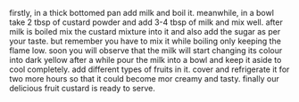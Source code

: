firstly, in a thick bottomed pan add milk and boil it.
meanwhile, in a bowl take 2 tbsp of custard powder and add 3-4 tbsp of milk and mix well.
after milk is boiled mix the custard mixture into it and also add the sugar as per your taste.
but remember you have to mix it while boiling only keeping the flame low.
soon you will observe that the  milk will start changing its colour into dark yellow
after a while pour the milk into a bowl and keep it aside to cool completely.
add different types of fruits in it.
cover and refrigerate it for two more hours so that it could become mor creamy and tasty.
finally our delicious fruit custard is ready to serve.